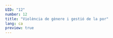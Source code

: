 ```yaml
---
UID: "12"
number: 12
title: "Violència de gènere i gestió de la por"
lang: ca
preview: true
---
```

